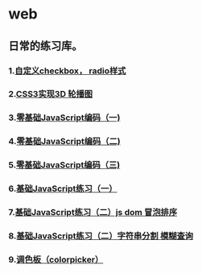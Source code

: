 # web
## 日常的练习库。<br>
### 1.[自定义checkbox， radio样式](https://luocoding.github.io/web/ife/%E8%87%AA%E5%AE%9A%E4%B9%89checkbox%EF%BC%8C%20radio%E6%A0%B7%E5%BC%8F/1.html)<br>
### 2.[CSS3实现3D 轮播图](https://luocoding.github.io/web/ife/CSS3%E5%AE%9E%E7%8E%B03D%20%E8%BD%AE%E6%92%AD%E5%9B%BE/2.html)<br>
### 3.[零基础JavaScript编码（一)](https://luocoding.github.io/web/ife/零基础JavaScript编码（一）/3.html)<br>
### 4.[零基础JavaScript编码（二)](https://luocoding.github.io/web/ife/零基础JavaScript编码（二）/index.html)<br>
### 5.[零基础JavaScript编码（三)](https://luocoding.github.io/web/ife/零基础JavaScript编码（三）/index.html)<br>
### 6.[基础JavaScript练习（一）](https://luocoding.github.io/web/ife/基础JavaScript练习（一）/index.html)<br>
### 7.[基础JavaScript练习（二）js dom 冒泡排序](https://luocoding.github.io/web/ife/基础JavaScript练习（二）/index.html)<br>
### 8.[基础JavaScript练习（二）字符串分割 模糊查询](https://luocoding.github.io/web/ife/基础JavaScript练习（三）/index.html)<br>
### 9.[调色板（colorpicker）](https://luocoding.github.io/web/%E8%B0%83%E8%89%B2%E6%9D%BF/index.html)<br>
